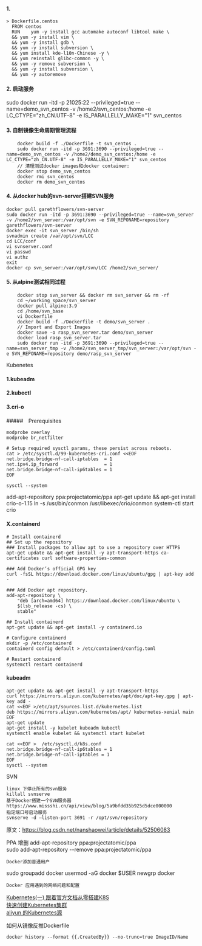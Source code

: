 #### 1.
~~~
> Dockerfile.centos
  FROM centos
  RUN    yum -y install gcc automake autoconf libtool make \
  && yum -y install vim \
  && yum -y install gdb \
  && yum -y install subversion \
  && yum install kde-l10n-Chinese -y \
  && yum reinstall glibc-common -y \
  && yum -y remove subversion \
  && yum -y install subversion \
  && yum -y autoremove
~~~

#### 2. 启动服务
sudo docker run -itd -p 21025:22 --privileged=true --name=demo_svn_centos -v /home2/svn_centos:/home -e LC_CTYPE="zh_CN.UTF-8" -e IS_PARALLELLY_MAKE="1" svn_centos

#### 3. 自制镜像生命周期管理流程

~~~
    docker build -f ./Dockerfile -t svn_centos .
    sudo docker run -itd -p 3691:3690 --privileged=true --name=demo_svn_centos -v /home2/demo_svn_centos:/home -e LC_CTYPE="zh_CN.UTF-8" -e IS_PARALLELLY_MAKE="1" svn_centos
    // 清理测试docker images和docker container:
    docker stop demo_svn_centos
    docker rmi svn_centos
    docker rm demo_svn_centos
~~~

#### 4. **从docker hub的svn-server搭建SVN服务**
    docker pull garethflowers/svn-server
    sudo docker run -itd -p 3691:3690 --privileged=true --name=svn_server -v /home2/svn_server:/var/opt/svn -e SVN_REPONAME=repository garethflowers/svn-server
    docker exec -it svn_server /bin/sh
    svnadmin create /var/opt/svn/LCC
    cd LCC/conf
    vi svnserver.conf
    vi passwd
    vi authz
    exit
    docker cp svn_server:/var/opt/svn/LCC /home2/svn_server/

#### 5. 从alpine测试相同过程
~~~shell
    docker stop svn_server && docker rm svn_server && rm -rf 
    cd ~/working_space/svn_server
    docker pull alpine:3.9
    cd /home/svn_base
    vi Dockerfile
    docker build -f ./Dockerfile -t demo/svn_server .
    // Import and Export Images
    docker save -o rasp_svn_server.tar demo/svn_server
    docker load rasp_svn_server.tar
    sudo docker run -itd -p 3691:3690 --privileged=true --name=svn_server_tmp -v /home2/svn_server_tmp/svn_server:/var/opt/svn -e SVN_REPONAME=repository demo/rasp_svn_server
~~~

Kubenetes
#### 1.kubeadm

#### 2.kubectl

#### 3.cri-o
#####　Prerequisites
~~~shell
modprobe overlay
modprobe br_netfilter

# Setup required sysctl params, these persist across reboots.
cat > /etc/sysctl.d/99-kubernetes-cri.conf <<EOF
net.bridge.bridge-nf-call-iptables  = 1
net.ipv4.ip_forward                 = 1
net.bridge.bridge-nf-call-ip6tables = 1
EOF

sysctl --system
~~~

add-apt-repository ppa:projectatomic/ppa
apt-get update && apt-get install crio-o-1.15
ln -s /usr/bin/conmon /usr/libexec/crio/conmon
system-ctl start crio

#### X.containerd
~~~shell
# Install containerd
## Set up the repository
### Install packages to allow apt to use a repository over HTTPS
apt-get update && apt-get install -y apt-transport-https ca-certificates curl software-properties-common

### Add Docker’s official GPG key
curl -fsSL https://download.docker.com/linux/ubuntu/gpg | apt-key add -

### Add Docker apt repository.
add-apt-repository \
    "deb [arch=amd64] https://download.docker.com/linux/ubuntu \
    $(lsb_release -cs) \
    stable"

## Install containerd
apt-get update && apt-get install -y containerd.io

# Configure containerd
mkdir -p /etc/containerd
containerd config default > /etc/containerd/config.toml

# Restart containerd
systemctl restart containerd
~~~

#### kubeadm
~~~shell
apt-get update && apt-get install -y apt-transport-https
curl https://mirrors.aliyun.com/kubernetes/apt/doc/apt-key.gpg | apt-key add - 
cat <<EOF >/etc/apt/sources.list.d/kubernetes.list
deb https://mirrors.aliyun.com/kubernetes/apt/ kubernetes-xenial main
EOF
apt-get update
apt-get install -y kubelet kubeadm kubectl
systemctl enable kubelet && systemctl start kubelet
~~~

~~~
cat <<EOF >  /etc/sysctl.d/k8s.conf
net.bridge.bridge-nf-call-ip6tables = 1
net.bridge.bridge-nf-call-iptables = 1
EOF
sysctl --system
~~~
SVN

    linux 下停止所有的svn服务
    killall svnserve
    基于Docker搭建一个SVN服务器 https://www.missshi.cn/api/view/blog/5a9bfdd35b925d5dce000000
    指定端口号启动服务
    svnserve -d –listen-port 3691 -r /opt/svn/repository
  原文：https://blog.csdn.net/nanshaowei/article/details/52506083

PPA 增删
    add-apt-repository ppa:projectatomic/ppa  
    sudo add-apt-repository --remove ppa:projectatomic/ppa

~~~
Docker添加普通用户
~~~

sudo groupadd docker
usermod -aG docker $USER
newgrp docker


~~~
Docker 应用遇到的网络问题和配置
~~~

[Kubernetes(一) 跟着官方文档从零搭建K8S](https://juejin.im/post/5d7fb46d5188253264365dcf)  
[快速创建Kubernetes集群](https://help.aliyun.com/document_detail/85903.html?spm=a2c4g.11174283.4.1.17742ceeQ8XKmy)  
[aliyun 的Kubernetes源](https://developer.aliyun.com/mirror/kubernetes)


如何从镜像反推Dockerfile

    docker history --format {{.CreatedBy}} --no-trunc=true ImageID/Name
